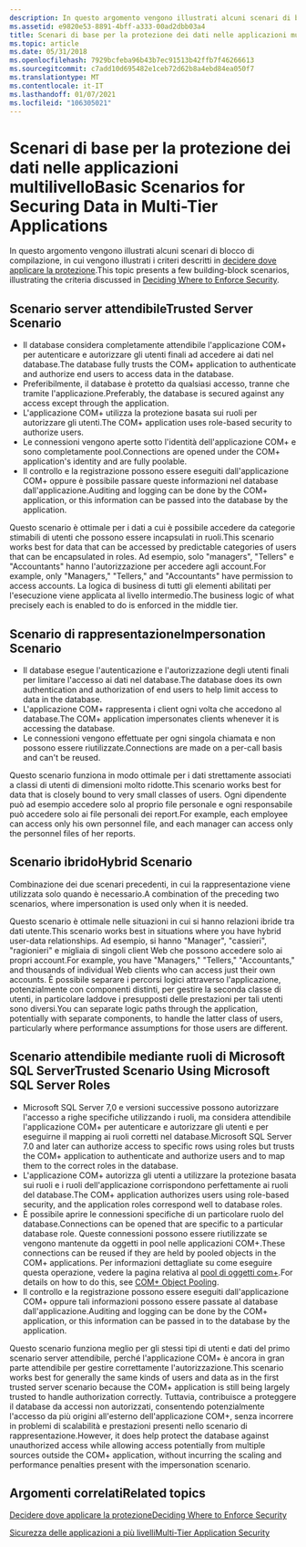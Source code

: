 ```yaml
---
description: In questo argomento vengono illustrati alcuni scenari di blocco di compilazione, in cui vengono illustrati i criteri descritti in decidere dove applicare la protezione.
ms.assetid: e9820e53-8891-4bff-a333-00ad2dbb03a4
title: Scenari di base per la protezione dei dati nelle applicazioni multilivello
ms.topic: article
ms.date: 05/31/2018
ms.openlocfilehash: 7929bcfeba96b43b7ec91513b42ffb7f46266613
ms.sourcegitcommit: c7add10d695482e1ceb72d62b8a4ebd84ea050f7
ms.translationtype: MT
ms.contentlocale: it-IT
ms.lasthandoff: 01/07/2021
ms.locfileid: "106305021"
---
```

# <a name="basic-scenarios-for-securing-data-in-multi-tier-applications"></a><span data-ttu-id="765b5-103">Scenari di base per la protezione dei dati nelle applicazioni multilivello</span><span class="sxs-lookup"><span data-stu-id="765b5-103">Basic Scenarios for Securing Data in Multi-Tier Applications</span></span>

<span data-ttu-id="765b5-104">In questo argomento vengono illustrati alcuni scenari di blocco di compilazione, in cui vengono illustrati i criteri descritti in [decidere dove applicare la protezione](deciding-where-to-enforce-security.md).</span><span class="sxs-lookup"><span data-stu-id="765b5-104">This topic presents a few building-block scenarios, illustrating the criteria discussed in [Deciding Where to Enforce Security](deciding-where-to-enforce-security.md).</span></span>

## <a name="trusted-server-scenario"></a><span data-ttu-id="765b5-105">Scenario server attendibile</span><span class="sxs-lookup"><span data-stu-id="765b5-105">Trusted Server Scenario</span></span>

-   <span data-ttu-id="765b5-106">Il database considera completamente attendibile l'applicazione COM+ per autenticare e autorizzare gli utenti finali ad accedere ai dati nel database.</span><span class="sxs-lookup"><span data-stu-id="765b5-106">The database fully trusts the COM+ application to authenticate and authorize end users to access data in the database.</span></span>
-   <span data-ttu-id="765b5-107">Preferibilmente, il database è protetto da qualsiasi accesso, tranne che tramite l'applicazione.</span><span class="sxs-lookup"><span data-stu-id="765b5-107">Preferably, the database is secured against any access except through the application.</span></span>
-   <span data-ttu-id="765b5-108">L'applicazione COM+ utilizza la protezione basata sui ruoli per autorizzare gli utenti.</span><span class="sxs-lookup"><span data-stu-id="765b5-108">The COM+ application uses role-based security to authorize users.</span></span>
-   <span data-ttu-id="765b5-109">Le connessioni vengono aperte sotto l'identità dell'applicazione COM+ e sono completamente pool.</span><span class="sxs-lookup"><span data-stu-id="765b5-109">Connections are opened under the COM+ application's identity and are fully poolable.</span></span>
-   <span data-ttu-id="765b5-110">Il controllo e la registrazione possono essere eseguiti dall'applicazione COM+ oppure è possibile passare queste informazioni nel database dall'applicazione.</span><span class="sxs-lookup"><span data-stu-id="765b5-110">Auditing and logging can be done by the COM+ application, or this information can be passed into the database by the application.</span></span>

<span data-ttu-id="765b5-111">Questo scenario è ottimale per i dati a cui è possibile accedere da categorie stimabili di utenti che possono essere incapsulati in ruoli.</span><span class="sxs-lookup"><span data-stu-id="765b5-111">This scenario works best for data that can be accessed by predictable categories of users that can be encapsulated in roles.</span></span> <span data-ttu-id="765b5-112">Ad esempio, solo "managers", "Tellers" e "Accountants" hanno l'autorizzazione per accedere agli account.</span><span class="sxs-lookup"><span data-stu-id="765b5-112">For example, only "Managers," "Tellers," and "Accountants" have permission to access accounts.</span></span> <span data-ttu-id="765b5-113">La logica di business di tutti gli elementi abilitati per l'esecuzione viene applicata al livello intermedio.</span><span class="sxs-lookup"><span data-stu-id="765b5-113">The business logic of what precisely each is enabled to do is enforced in the middle tier.</span></span>

## <a name="impersonation-scenario"></a><span data-ttu-id="765b5-114">Scenario di rappresentazione</span><span class="sxs-lookup"><span data-stu-id="765b5-114">Impersonation Scenario</span></span>

-   <span data-ttu-id="765b5-115">Il database esegue l'autenticazione e l'autorizzazione degli utenti finali per limitare l'accesso ai dati nel database.</span><span class="sxs-lookup"><span data-stu-id="765b5-115">The database does its own authentication and authorization of end users to help limit access to data in the database.</span></span>
-   <span data-ttu-id="765b5-116">L'applicazione COM+ rappresenta i client ogni volta che accedono al database.</span><span class="sxs-lookup"><span data-stu-id="765b5-116">The COM+ application impersonates clients whenever it is accessing the database.</span></span>
-   <span data-ttu-id="765b5-117">Le connessioni vengono effettuate per ogni singola chiamata e non possono essere riutilizzate.</span><span class="sxs-lookup"><span data-stu-id="765b5-117">Connections are made on a per-call basis and can't be reused.</span></span>

<span data-ttu-id="765b5-118">Questo scenario funziona in modo ottimale per i dati strettamente associati a classi di utenti di dimensioni molto ridotte.</span><span class="sxs-lookup"><span data-stu-id="765b5-118">This scenario works best for data that is closely bound to very small classes of users.</span></span> <span data-ttu-id="765b5-119">Ogni dipendente può ad esempio accedere solo al proprio file personale e ogni responsabile può accedere solo ai file personali dei report.</span><span class="sxs-lookup"><span data-stu-id="765b5-119">For example, each employee can access only his own personnel file, and each manager can access only the personnel files of her reports.</span></span>

## <a name="hybrid-scenario"></a><span data-ttu-id="765b5-120"> Scenario ibrido</span><span class="sxs-lookup"><span data-stu-id="765b5-120">Hybrid Scenario</span></span>

<span data-ttu-id="765b5-121">Combinazione dei due scenari precedenti, in cui la rappresentazione viene utilizzata solo quando è necessario.</span><span class="sxs-lookup"><span data-stu-id="765b5-121">A combination of the preceding two scenarios, where impersonation is used only when it is needed.</span></span>

<span data-ttu-id="765b5-122">Questo scenario è ottimale nelle situazioni in cui si hanno relazioni ibride tra dati utente.</span><span class="sxs-lookup"><span data-stu-id="765b5-122">This scenario works best in situations where you have hybrid user-data relationships.</span></span> <span data-ttu-id="765b5-123">Ad esempio, si hanno "Manager", "cassieri", "ragionieri" e migliaia di singoli client Web che possono accedere solo ai propri account.</span><span class="sxs-lookup"><span data-stu-id="765b5-123">For example, you have "Managers," "Tellers," "Accountants," and thousands of individual Web clients who can access just their own accounts.</span></span> <span data-ttu-id="765b5-124">È possibile separare i percorsi logici attraverso l'applicazione, potenzialmente con componenti distinti, per gestire la seconda classe di utenti, in particolare laddove i presupposti delle prestazioni per tali utenti sono diversi.</span><span class="sxs-lookup"><span data-stu-id="765b5-124">You can separate logic paths through the application, potentially with separate components, to handle the latter class of users, particularly where performance assumptions for those users are different.</span></span>

## <a name="trusted-scenario-using-microsoft-sql-server-roles"></a><span data-ttu-id="765b5-125">Scenario attendibile mediante ruoli di Microsoft SQL Server</span><span class="sxs-lookup"><span data-stu-id="765b5-125">Trusted Scenario Using Microsoft SQL Server Roles</span></span>

-   <span data-ttu-id="765b5-126">Microsoft SQL Server 7,0 e versioni successive possono autorizzare l'accesso a righe specifiche utilizzando i ruoli, ma considera attendibile l'applicazione COM+ per autenticare e autorizzare gli utenti e per eseguirne il mapping ai ruoli corretti nel database.</span><span class="sxs-lookup"><span data-stu-id="765b5-126">Microsoft SQL Server 7.0 and later can authorize access to specific rows using roles but trusts the COM+ application to authenticate and authorize users and to map them to the correct roles in the database.</span></span>
-   <span data-ttu-id="765b5-127">L'applicazione COM+ autorizza gli utenti a utilizzare la protezione basata sui ruoli e i ruoli dell'applicazione corrispondono perfettamente ai ruoli del database.</span><span class="sxs-lookup"><span data-stu-id="765b5-127">The COM+ application authorizes users using role-based security, and the application roles correspond well to database roles.</span></span>
-   <span data-ttu-id="765b5-128">È possibile aprire le connessioni specifiche di un particolare ruolo del database.</span><span class="sxs-lookup"><span data-stu-id="765b5-128">Connections can be opened that are specific to a particular database role.</span></span> <span data-ttu-id="765b5-129">Queste connessioni possono essere riutilizzate se vengono mantenute da oggetti in pool nelle applicazioni COM+.</span><span class="sxs-lookup"><span data-stu-id="765b5-129">These connections can be reused if they are held by pooled objects in the COM+ applications.</span></span> <span data-ttu-id="765b5-130">Per informazioni dettagliate su come eseguire questa operazione, vedere la pagina relativa al [pool di oggetti com+](com--object-pooling.md).</span><span class="sxs-lookup"><span data-stu-id="765b5-130">For details on how to do this, see [COM+ Object Pooling](com--object-pooling.md).</span></span>
-   <span data-ttu-id="765b5-131">Il controllo e la registrazione possono essere eseguiti dall'applicazione COM+ oppure tali informazioni possono essere passate al database dall'applicazione.</span><span class="sxs-lookup"><span data-stu-id="765b5-131">Auditing and logging can be done by the COM+ application, or this information can be passed in to the database by the application.</span></span>

<span data-ttu-id="765b5-132">Questo scenario funziona meglio per gli stessi tipi di utenti e dati del primo scenario server attendibile, perché l'applicazione COM+ è ancora in gran parte attendibile per gestire correttamente l'autorizzazione.</span><span class="sxs-lookup"><span data-stu-id="765b5-132">This scenario works best for generally the same kinds of users and data as in the first trusted server scenario because the COM+ application is still being largely trusted to handle authorization correctly.</span></span> <span data-ttu-id="765b5-133">Tuttavia, contribuisce a proteggere il database da accessi non autorizzati, consentendo potenzialmente l'accesso da più origini all'esterno dell'applicazione COM+, senza incorrere in problemi di scalabilità e prestazioni presenti nello scenario di rappresentazione.</span><span class="sxs-lookup"><span data-stu-id="765b5-133">However, it does help protect the database against unauthorized access while allowing access potentially from multiple sources outside the COM+ application, without incurring the scaling and performance penalties present with the impersonation scenario.</span></span>

## <a name="related-topics"></a><span data-ttu-id="765b5-134">Argomenti correlati</span><span class="sxs-lookup"><span data-stu-id="765b5-134">Related topics</span></span>

<dl> <dt>

[<span data-ttu-id="765b5-135">Decidere dove applicare la protezione</span><span class="sxs-lookup"><span data-stu-id="765b5-135">Deciding Where to Enforce Security</span></span>](deciding-where-to-enforce-security.md)
</dt> <dt>

[<span data-ttu-id="765b5-136">Sicurezza delle applicazioni a più livelli</span><span class="sxs-lookup"><span data-stu-id="765b5-136">Multi-Tier Application Security</span></span>](multi-tier-application-security.md)
</dt> </dl>

 

 



